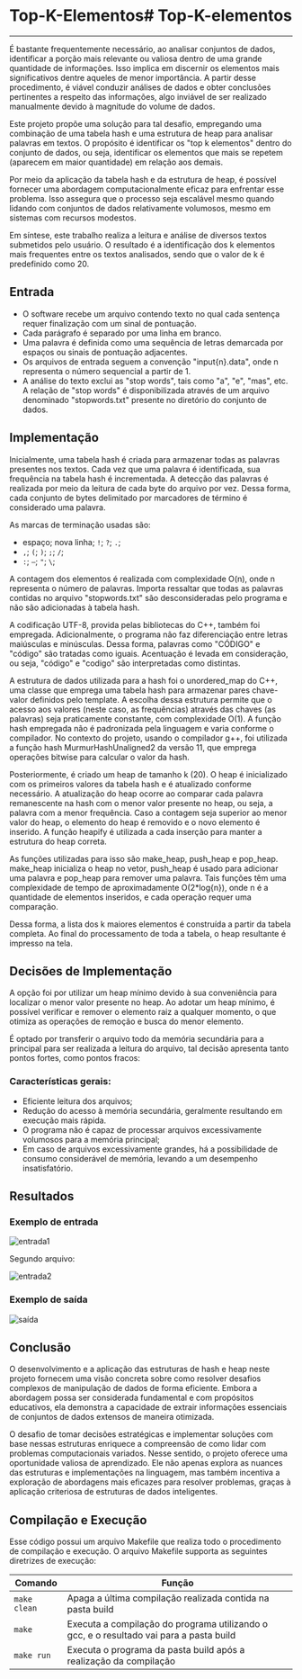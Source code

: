 # Top-K-Elementos# Top-K-elementos
---

É bastante frequentemente necessário, ao analisar conjuntos de dados, identificar a porção mais relevante ou valiosa dentro de uma grande quantidade de informações. Isso implica em discernir os elementos mais significativos dentre aqueles de menor importância. A partir desse procedimento, é viável conduzir análises de dados e obter conclusões pertinentes a respeito das informações, algo inviável de ser realizado manualmente devido à magnitude do volume de dados.

Este projeto propõe uma solução para tal desafio, empregando uma combinação de uma tabela hash e uma estrutura de heap para analisar palavras em textos. O propósito é identificar os "top k elementos" dentro do conjunto de dados, ou seja, identificar os elementos que mais se repetem (aparecem em maior quantidade) em relação aos demais.

Por meio da aplicação da tabela hash e da estrutura de heap, é possível fornecer uma abordagem computacionalmente eficaz para enfrentar esse problema. Isso assegura que o processo seja escalável mesmo quando lidando com conjuntos de dados relativamente volumosos, mesmo em sistemas com recursos modestos.

Em síntese, este trabalho realiza a leitura e análise de diversos textos submetidos pelo usuário. O resultado é a identificação dos k elementos mais frequentes entre os textos analisados, sendo que o valor de k é predefinido como 20.

## Entrada

- O software recebe um arquivo contendo texto no qual cada sentença requer finalização com um sinal de pontuação.
- Cada parágrafo é separado por uma linha em branco.
- Uma palavra é definida como uma sequência de letras demarcada por espaços ou sinais de pontuação adjacentes.
- Os arquivos de entrada seguem a convenção "input{n}.data", onde n representa o número sequencial a partir de 1.
- A análise do texto exclui as "stop words", tais como "a", "e", "mas", etc. A relação de "stop words" é disponibilizada através de um arquivo denominado "stopwords.txt" presente no diretório do conjunto de dados.

## Implementação

Inicialmente, uma tabela hash é criada para armazenar todas as palavras presentes nos textos. Cada vez que uma palavra é identificada, sua frequência na tabela hash é incrementada. A detecção das palavras é realizada por meio da leitura de cada byte do arquivo por vez. Dessa forma, cada conjunto de bytes delimitado por marcadores de término é considerado uma palavra.

As marcas de terminação usadas são: 
- espaço; nova linha; ```!```; ```?```; ```.```;
- ```,```; ```(```; ```)```; ```;```; ```/```; 
- ```:```; ```—```; ```"```; ```\```;

A contagem dos elementos é realizada com complexidade O(n), onde n representa o número de palavras. Importa ressaltar que todas as palavras contidas no arquivo "stopwords.txt" são desconsideradas pelo programa e não são adicionadas à tabela hash.

A codificação UTF-8, provida pelas bibliotecas do C++, também foi empregada. Adicionalmente, o programa não faz diferenciação entre letras maiúsculas e minúsculas. Dessa forma, palavras como "CÓDIGO" e "código" são tratadas como iguais. Acentuação é levada em consideração, ou seja, "código" e "codigo" são interpretadas como distintas.

A estrutura de dados utilizada para a hash foi o unordered_map do C++, uma classe que emprega uma tabela hash para armazenar pares chave-valor definidos pelo template. A escolha dessa estrutura permite que o acesso aos valores (neste caso, as frequências) através das chaves (as palavras) seja praticamente constante, com complexidade O(1). A função hash empregada não é padronizada pela linguagem e varia conforme o compilador. No contexto do projeto, usando o compilador g++, foi utilizada a função hash MurmurHashUnaligned2 da versão 11, que emprega operações bitwise para calcular o valor da hash.

Posteriormente, é criado um heap de tamanho k (20). O heap é inicializado com os primeiros valores da tabela hash e é atualizado conforme necessário. A atualização do heap ocorre ao comparar cada palavra remanescente na hash com o menor valor presente no heap, ou seja, a palavra com a menor frequência. Caso a contagem seja superior ao menor valor do heap, o elemento do heap é removido e o novo elemento é inserido. A função heapify é utilizada a cada inserção para manter a estrutura do heap correta.

As funções utilizadas para isso são make_heap, push_heap e pop_heap. make_heap inicializa o heap no vetor, push_heap é usado para adicionar uma palavra e pop_heap para remover uma palavra. Tais funções têm uma complexidade de tempo de aproximadamente O(2*log{n}), onde n é a quantidade de elementos inseridos, e cada operação requer uma comparação.

Dessa forma, a lista dos k maiores elementos é construída a partir da tabela completa. Ao final do processamento de toda a tabela, o heap resultante é impresso na tela.

## Decisões de Implementação
A opção foi por utilizar um heap mínimo devido à sua conveniência para localizar o menor valor presente no heap. Ao adotar um heap mínimo, é possível verificar e remover o elemento raiz a qualquer momento, o que otimiza as operações de remoção e busca do menor elemento.


É optado por transferir o arquivo todo da memória secundária para a principal para ser realizada a leitura do arquivo, tal decisão apresenta tanto pontos fortes, como pontos fracos:

### Características gerais:
- Eficiente leitura dos arquivos;
- Redução do acesso à memória secundária, geralmente resultando em execução mais rápida.
- O programa não é capaz de processar arquivos excessivamente volumosos para a memória principal;
- Em caso de arquivos excessivamente grandes, há a possibilidade de consumo considerável de memória, levando a um desempenho insatisfatório.

## Resultados

### Exemplo de entrada

![entrada1](/img/entrada1.png)

Segundo arquivo:

![entrada2](/img/entrada2.png)

### Exemplo de saída

![saída](/img/saida.png)

## Conclusão

O desenvolvimento e a aplicação das estruturas de hash e heap neste projeto fornecem uma visão concreta sobre como resolver desafios complexos de manipulação de dados de forma eficiente. Embora a abordagem possa ser considerada fundamental e com propósitos educativos, ela demonstra a capacidade de extrair informações essenciais de conjuntos de dados extensos de maneira otimizada.

O desafio de tomar decisões estratégicas e implementar soluções com base nessas estruturas enriquece a compreensão de como lidar com problemas computacionais variados. Nesse sentido, o projeto oferece uma oportunidade valiosa de aprendizado. Ele não apenas explora as nuances das estruturas e implementações na linguagem, mas também incentiva a exploração de abordagens mais eficazes para resolver problemas, graças à aplicação criteriosa de estruturas de dados inteligentes.

## Compilação e Execução

Esse código possui um arquivo Makefile que realiza todo o procedimento de compilação e execução.
O arquivo Makefile supporta as seguintes diretrizes de execução:


| Comando                |  Função                                                                                           |                     
| -----------------------| ------------------------------------------------------------------------------------------------- |
|  `make clean`          | Apaga a última compilação realizada contida na pasta build                                        |
|  `make`                | Executa a compilação do programa utilizando o gcc, e o resultado vai para a pasta build           |
|  `make run`            | Executa o programa da pasta build após a realização da compilação                                 |
